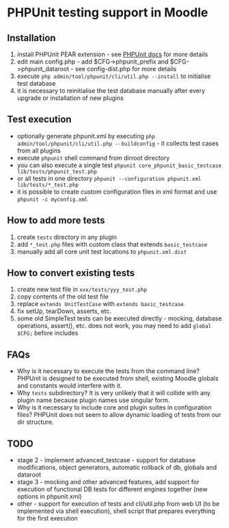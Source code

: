 PHPUnit testing support in Moodle
==================================


Installation
------------
1. install PHPUnit PEAR extension - see [PHPUnit docs](http://www.phpunit.de/manual/current/en/installation.html) for more details
2. edit main config.php - add $CFG->phpunit_prefix and $CFG->phpunit_dataroot - see config-dist.php for more details
3. execute `php admin/tool/phpunit/cli/util.php --install` to initialise test database
4. it is necessary to reinitialise the test database manually after every upgrade or installation of new plugins


Test execution
--------------
* optionally generate phpunit.xml by executing `php admin/tool/phpunit/cli/util.php --buildconfig` - it collects test cases from all plugins
* execute `phpunit` shell command from dirroot directory
* you can also execute a single test `phpunit core_phpunit_basic_testcase lib/tests/phpunit_test.php`
* or all tests in one directory `phpunit --configuration phpunit.xml lib/tests/*_test.php`
* it is possible to create custom configuration files in xml format and use `phpunit -c myconfig.xml`


How to add more tests
---------------------
1. create `tests` directory in any plugin
2. add `*_test.php` files with custom class that extends `basic_testcase`
3. manually add all core unit test locations to `phpunit.xml.dist`


How to convert existing tests
-----------------------------
1. create new test file in `xxx/tests/yyy_test.php`
2. copy contents of the old test file
3. replace `extends UnitTestCase` with `extends basic_testcase`
4. fix setUp, tearDown, asserts, etc.
5. some old SimpleTest tests can be executed directly - mocking, database operations, assert(), etc. does not work, you may need to add `global $CFG;` before includes


FAQs
----
* Why is it necessary to execute the tests from the command line? PHPUnit is designed to be executed from shell, existing Moodle globals and constants would interfere with it.
* Why `tests` subdirectory? It is very unlikely that it will collide with any plugin name because plugin names use singular form.
* Why is it necessary to include core and plugin suites in configuration files? PHPUnit does not seem to allow dynamic loading of tests from our dir structure.


TODO
----
* stage 2 - implement advanced_testcase - support for database modifications, object generators, automatic rollback of db, globals and dataroot
* stage 3 - mocking and other advanced features, add support for execution of functional DB tests for different engines together (new options in phpunit.xml)
* other - support for execution of tests and cli/util.php from web UI (to be implemented via shell execution), shell script that prepares everything for the first execution
